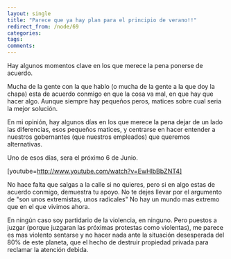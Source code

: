 ```yaml
---
layout: single
title: "Parece que ya hay plan para el principio de verano!!"
redirect_from: /node/69
categories:
tags: 
comments: 
---
```

Hay algunos momentos clave en los que merece la pena ponerse de acuerdo.  

Mucha de la gente con la que hablo (o mucha de la gente a la que doy la chapa) esta de acuerdo conmigo en que la cosa va mal, en que hay que hacer algo. Aunque siempre hay pequeños peros, matices sobre cual seria la mejor solución.  

En mi opinión, hay algunos días en los que merece la pena dejar de un lado las diferencias, esos pequeños matices, y centrarse en hacer entender a nuestros gobernantes (que nuestros empleados) que queremos alternativas.  

Uno de esos días, sera el próximo 6 de Junio.  

[youtube=http://www.youtube.com/watch?v=EwHlbBbZNT4]  

No hace falta que salgas a la calle si no quieres, pero si en algo estas de acuerdo conmigo, demuestra tu apoyo. No te dejes llevar por el argumento de "son unos extremistas, unos radicales" No hay un mundo mas extremo que en el que vivimos ahora.  

En ningún caso soy partidario de la violencia, en ninguno. Pero puestos a juzgar (porque juzgaran las próximas protestas como violentas), me parece es mas violento sentarse y no hacer nada ante la situación desesperada del 80% de este planeta, que el hecho de destruir propiedad privada para reclamar la atención debida.
